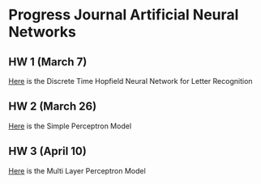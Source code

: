 # Progress Journal Artificial Neural Networks

## HW 1 (March 7)


[Here](ee550hw1_letters.html) is the Discrete Time Hopfield Neural Network for Letter Recognition

## HW 2 (March 26)
[Here](Hw2_Ozcan_Erhan_Can_report.html) is the Simple Perceptron Model


## HW 3 (April 10)
[Here](Hw3_Ozcan_Erhan_Can_report.html) is the Multi Layer Perceptron Model











